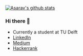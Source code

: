 [![Asarav's github stats](https://github-readme-stats.vercel.app/api?username=asarav)](https://github.com/asarav/github-readme-stats)
### Hi there 👋

- Currently a student at TU Delft
- [LinkedIn](https://www.linkedin.com/in/avinash-saravanan-profile/)
- [Medium](https://medium.com/@asarav)
- [Hackerrank](https://www.hackerrank.com/asarav?hr_r=1)

<!--
**asarav/asarav** is a ✨ _special_ ✨ repository because its `README.md` (this file) appears on your GitHub profile.

Here are some ideas to get you started:

- 🔭 I’m current lyworking on ...
- 🌱 I’m currently learning ...
- 👯 I’m looking to collaborate on ...
- 🤔 I’m looking for help with ...
- 💬 Ask me about ...
- 📫 How to reach me: ...
- 😄 Pronouns: ...
- ⚡ Fun fact: ...
-->
